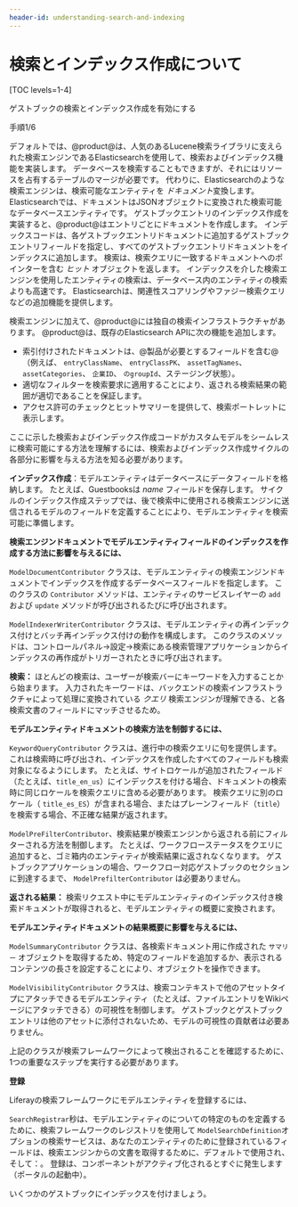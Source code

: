 ```yaml
---
header-id: understanding-search-and-indexing
---
```


# 検索とインデックス作成について

[TOC levels=1-4]

<div class="learn-path-step row">
    <p id="stepTitle">ゲストブックの検索とインデックス作成を有効にする</p><p>手順1/6</p>
</div>

デフォルトでは、@product@は、人気のあるLucene検索ライブラリに支えられた検索エンジンであるElasticsearchを使用して、検索およびインデックス機能を実装します。 データベースを検索することもできますが、それにはリソースを占有するテーブルのマージが必要です。 代わりに、Elasticsearchのような検索エンジンは、検索可能なエンティティを *ドキュメント*変換します。 Elasticsearchでは、ドキュメントはJSONオブジェクトに変換された検索可能なデータベースエンティティです。 ゲストブックエントリのインデックス作成を実装すると、@product@はエントリごとにドキュメントを作成します。 インデックスコードは、各ゲストブックエントリドキュメントに追加するゲストブックエントリフィールドを指定し、すべてのゲストブックエントリドキュメントをインデックスに追加します。 検索は、検索クエリに一致するドキュメントへのポインターを含む *ヒット* オブジェクトを返します。 インデックスを介した検索エンジンを使用したエンティティの検索は、データベース内のエンティティの検索よりも高速です。 Elasticsearchは、関連性スコアリングやファジー検索クエリなどの追加機能を提供します。

検索エンジンに加えて、@product@には独自の検索インフラストラクチャがあります。 @product@は、既存のElasticsearch APIに次の機能を追加します。

  - 索引付けされたドキュメントは、@製品が必要とするフィールドを含む@（例えば、 `entryClassName`、 `entryClassPK`、 `assetTagNames`、 `assetCategories`、 `企業ID`、 `のgroupId`、ステージング状態）。
  - 適切なフィルターを検索要求に適用することにより、返される検索結果の範囲が適切であることを保証します。
  - アクセス許可のチェックとヒットサマリーを提供して、検索ポートレットに表示します。

ここに示した検索およびインデックス作成コードがカスタムモデルをシームレスに検索可能にする方法を理解するには、検索およびインデックス作成サイクルの各部分に影響を与える方法を知る必要があります。

**インデックス作成**：モデルエンティティはデータベースにデータフィールドを格納します。 たとえば、Guestbooksは *name* フィールドを保存します。 サイクルのインデックス作成ステップでは、後で検索中に使用される検索エンジンに送信されるモデルのフィールドを定義することにより、モデルエンティティを検索可能に準備します。

**検索エンジンドキュメントでモデルエンティティフィールドのインデックスを作成する方法に影響を与えるには、**

`ModelDocumentContributor` クラスは、モデルエンティティの検索エンジンドキュメントでインデックスを作成するデータベースフィールドを指定します。 このクラスの `Contributor` メソッドは、エンティティのサービスレイヤーの `add` および `update` メソッドが呼び出されるたびに呼び出されます。

`ModelIndexerWriterContributor` クラスは、モデルエンティティの再インデックス付けとバッチ再インデックス付けの動作を構成します。 このクラスのメソッドは、コントロールパネル→設定→検索にある検索管理アプリケーションからインデックスの再作成がトリガーされたときに呼び出されます。

**検索：** ほとんどの検索は、ユーザーが検索バーにキーワードを入力することから始まります。 入力されたキーワードは、バックエンドの検索インフラストラクチャによって処理に変換されている *クエリ* 検索エンジンが理解できる、と各検索文書のフィールドにマッチさせるため。

**モデルエンティティドキュメントの検索方法を制御するには、**

`KeywordQueryContributor` クラスは、進行中の検索クエリに句を提供します。 これは検索時に呼び出され、インデックスを作成したすべてのフィールドも検索対象になるようにします。 たとえば、サイトロケールが追加されたフィールド（たとえば、`title_en_us`）にインデックスを付ける場合、ドキュメントの検索時に同じロケールを検索クエリに含める必要があります。 検索クエリに別のロケール（ `title_es_ES`）が含まれる場合、またはプレーンフィールド（`title`）を検索する場合、不正確な結果が返されます。

`ModelPreFilterContributor`、検索結果が検索エンジンから返される前にフィルターされる方法を制御します。 たとえば、ワークフローステータスをクエリに追加すると、ゴミ箱内のエンティティが検索結果に返されなくなります。 ゲストブックアプリケーションの場合、ワークフロー対応ゲストブックのセクションに到達するまで、 `ModelPrefilterContributor` は必要ありません。

**返される結果：** 検索リクエスト中にモデルエンティティのインデックス付き検索ドキュメントが取得されると、モデルエンティティの概要に変換されます。

**モデルエンティティドキュメントの結果概要に影響を与えるには、**

`ModelSummaryContributor` クラスは、各検索ドキュメント用に作成された `サマリー` オブジェクトを取得するため、特定のフィールドを追加するか、表示されるコンテンツの長さを設定することにより、オブジェクトを操作できます。

`ModelVisibilityContributor` クラスは、検索コンテキストで他のアセットタイプにアタッチできるモデルエンティティ（たとえば、ファイルエントリをWikiページにアタッチできる）の可視性を制御します。 ゲストブックとゲストブックエントリは他のアセットに添付されないため、モデルの可視性の貢献者は必要ありません。

上記のクラスが検索フレームワークによって検出されることを確認するために、1つの重要なステップを実行する必要があります。

**登録**

Liferayの検索フレームワークにモデルエンティティを登録するには、

`SearchRegistrar`秒は、モデルエンティティのについての特定のものを定義するために、検索フレームワークのレジストリを使用して `ModelSearchDefinition`オプションの検索サービスは、あなたのエンティティのために登録されているフィールドは、検索エンジンからの文書を取得するために、デフォルトで使用され、そして：。 登録は、コンポーネントがアクティブ化されるとすぐに発生します（ポータルの起動中）。

いくつかのゲストブックにインデックスを付けましょう。
